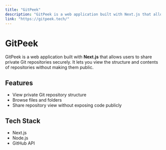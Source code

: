 ```yaml
---
title: "GitPeek"
description: "GitPeek is a web application built with Next.js that allows users to share private Git repositories securely. It lets you view the structure and contents of repositories without making them public."
link: "https://gitpeek.tech/"
---
```

# GitPeek

GitPeek is a web application built with **Next.js** that allows users to share private Git repositories securely. It lets you view the structure and contents of repositories without making them public.

## Features
- View private Git repository structure
- Browse files and folders
- Share repository view without exposing code publicly

## Tech Stack
- Next.js
- Node.js
- GitHub API